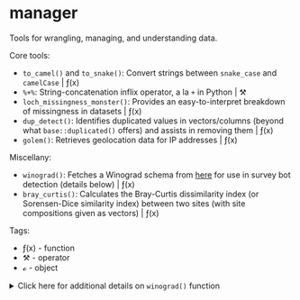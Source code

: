# manager
Tools for wrangling, managing, and understanding data.

Core tools:

- `to_camel()` and `to_snake()`: Convert strings between `snake_case` and `camelCase` | &#402;(x)
- `%+%`: String-concatenation inflix operator, a la `+` in Python | &#9874;
- `loch_missingness_monster()`: Provides an easy-to-interpret breakdown of missingness in datasets | &#402;(x)
- `dup_detect()`: Identifies duplicated values in vectors/columns (beyond what `base::duplicated()` offers) and assists in removing them | &#402;(x)
- `golem()`: Retrieves geolocation data for IP addresses | &#402;(x)

Miscellany:

- `winograd()`: Fetches a Winograd schema from [here](https://cs.nyu.edu/~davise/papers/WinogradSchemas/WSCollection.html) for use in survey bot detection (details below) | &#402;(x)
- `bray_curtis()`: Calculates the Bray-Curtis dissimilarity index (or Sorensen-Dice similarity index) between two sites (with site compositions given as vectors) | &#402;(x)

Tags:

- &#402;(x) - function
- &#9874; - operator
- &#8500; - object

<details><summary>Click here for additional details on <code>winograd()</code> function</summary><br/>
Each time the function is run, it pulls, via web scraping with rvest, the text of one Winograd schema from <a href="https://cs.nyu.edu/~davise/papers/WinogradSchemas/WSCollection.html">here</a> (website created by Ernest Davis; available under a CC 4.0 license).<br><br>

A Winograd schema is a sentence that includes an ambiguous pronoun that could refer to either of two antecedent nouns. Which noun the pronoun is rightly associated with depends on which of two words/phrases is present elsewhere in the sentence. For example:

*I spread the cloth on the table in order to [protect/display] it.*

If the sentence is written as "...to protect it," then *it* refers to the table. If the sentence is written as "...to display it," then *it* refers to the cloth.

Winograd schemas require commonsense human reasoning, and they're difficult for computers to resolve. Picking a sentence construction (e.g., "...to protect it" or "...to display it") and asking a question that tests one's understanding of the pronoun's identity (e.g., "What is being [protected][displayed]?") can be an effective way to distinguish people and bots in online surveys. (This is especially true if multiple Winograd schemas are presented; the odds of a bot successfully "guessing" its way past three Winograds is just 12.5%.)

Back when I ran survey studies, I implemented Winograd schemas to preserve data quality when collecting responses via Prolific/Reddit/MTurk/etc. My experience is that they can do a bit *too good* of a job of flagging responses as potential bots: It's not hard to give the wrong response to a Winograd schema, especially if you're moving quickly. But I often preferred to be overly conservative in the face of bot risk/low-attention responses.
</details>
